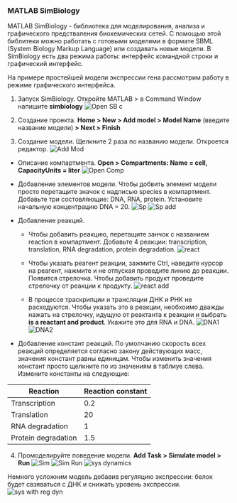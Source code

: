 ### MATLAB SimBiology 

MATLAB SimBiology - библиотека для моделирования, анализа и графического предстваления биохемических сетей. С помощью этой библитеки можно работать с готовыми моделями в формате SBML (System Biology Markup Language) или создавать новые модели. В SimBiology есть два режима работы: интерфейс командной строки и графический интерфейс.

На примере простейшей модели экспрессии гена рассмотрим работу в режиме графического интерфейса.

1. Запуск SimBiology. Откройте MATLAB > в Command Window напишите **simbiology**
![Open SB c](https://github.com/a-greshnova/Notes/blob/master/SBWS2018/MATLAB/Open%20SimBiology%20command.png)
2. Создание проекта. **Home > New > Add model > Model Name** (введите название модели) **> Next > Finish**

3. Создание модели. Щелкните 2 раза по названию модели. Откроется редактор. 
![Add Mod](https://github.com/a-greshnova/Notes/blob/master/SBWS2018/MATLAB/Add%20Model.png)
* Описание компартмента. **Open > Compartments: Name = cell, CapacityUnits = liter**
![Open Comp](https://github.com/a-greshnova/Notes/blob/master/SBWS2018/MATLAB/Open%20Compartments.png)

* Добавление элементов модели. Чтобы добвить элемент модели просто перетащите значок с надписью species в компартмент. Добавьте три состовляющие: DNA, RNA, protein. Установите начальную концентрацию DNA = 20.
![Sp](https://github.com/a-greshnova/Notes/blob/master/SBWS2018/MATLAB/Species.png)
![Sp add](https://github.com/a-greshnova/Notes/blob/master/SBWS2018/MATLAB/SpeciesAdded.png)
* Добавление реакций. 

    - Чтобы добавить реакцию, перетащите занчок с названием reaction в компартмент. Добавьте 4 реакции: transcription, translation, RNA degradation, protein degradation.
    ![react](https://github.com/a-greshnova/Notes/blob/master/SBWS2018/MATLAB/Reactions%20Added.png)
   
    - Чтобы указать реагент реакции, зажмите Ctrl, наведите курсор на реагент, нажмите и не отпуская проведите линию до реакции. Появится стрелочка. Чтобы добавить продукт проведите стрелочку от реакции к продукту.
     ![react add](https://github.com/a-greshnova/Notes/blob/master/SBWS2018/MATLAB/Reactions%20Arrows%20added.png)
    - В процессе траскрипции и трансляции ДНК и РНК не расходуются. Чтобы указать это в реакции, необхоимо дважды нажать на стрелочку, идущую от реактанта к реакции и выбрать **is a reactant and product**. Укажите это для RNA и DNA.
    ![DNA1](https://github.com/a-greshnova/Notes/blob/master/SBWS2018/MATLAB/DNA%20is%20a%20reactant.png)
    ![DNA2](https://github.com/a-greshnova/Notes/blob/master/SBWS2018/MATLAB/DNA%20is%20a%20reactant%20and%20a%20product.png)
  
* Добавление констант реакций. По умолчанию скорость всех реакций определяется согласно закону действующих масс, значения констант равны единицам. Чтобы изменить значения констант просто щелкните по из значениям в таблиуе слева. Измените константы на следующие:

Reaction            | Reaction constant
---                 | ---
Transcription       | 0.2
Translation         | 20
RNA degradation     | 1
Protein degradation | 1.5

4. Промоделируйте поведение модели. **Add Task > Simulate model > Run**
![Sim](https://github.com/a-greshnova/Notes/blob/master/SBWS2018/MATLAB/Task.png)
![Sim Run](https://github.com/a-greshnova/Notes/blob/master/SBWS2018/MATLAB/Simulation.png)
![sys dynamics](https://github.com/a-greshnova/Notes/blob/master/SBWS2018/MATLAB/gene%20expression.png)

Немного усложним модель добавив регуляцию экспрессии: белок будет свзяваться с ДНК и снижать уровень экспрессии.
![sys with reg dyn](https://github.com/a-greshnova/Notes/blob/master/SBWS2018/MATLAB/Gene%20expr%20with%20reg.png)

